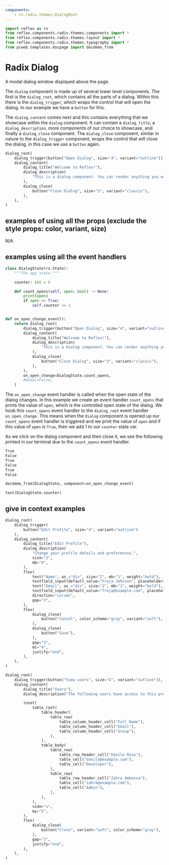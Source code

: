 ```yaml
---
components:
    - rx.radix.themes.DialogRoot
---
```


```python exec
import reflex as rx
from reflex.components.radix.themes.components import *
from reflex.components.radix.themes.layout import *
from reflex.components.radix.themes.typography import *
from pcweb.templates.docpage import docdemo_from
```

# Radix Dialog

A modal dialog window displayed above the page.

The `dialog` component is made up of several lower level components. The first is the `dialog_root`, which contains all the parts of a dialog. Within this there is the `dialog_trigger`, which wraps the control that will open the dialog. In our example we have a `button` for this. 

The `dialog_content` comes next and this contains everything that we showcase within the `dialog` component. It can contain a `dialog_title`, a `dialog_description`, more components of our choice to showcase, and finally a `dialog_close` component. The `dialog_close` component, similar in nature to the `dialog_trigger` component, wraps the control that will close the dialog, in this case we use a `button` again.


```python demo
dialog_root(
    dialog_trigger(button("Open Dialog", size="4", variant="outline")),
    dialog_content(
        dialog_title("Welcome to Reflex!"),
        dialog_description(
            "This is a dialog component. You can render anything you want in here.",
        ),
        dialog_close(
            button("Close Dialog", size="3", variant="classic"),
        ),
    ),
)
```





## examples of using all the props (exclude the style props: color, variant, size)

N/A

## examples using all the event handlers

```python exec
class DialogState(rx.State):
    """The app state."""

    counter: int = 0

    def count_opens(self, open: bool) -> None:
        print(open)
        if open == True:
            self.counter += 1


def on_open_change_event():
    return dialog_root(
        dialog_trigger(button("Open Dialog", size="4", variant="outline")),
        dialog_content(
            dialog_title("Welcome to Reflex!"),
            dialog_description(
                "This is a dialog component. You can render anything you want in here.",
            ),
            dialog_close(
                button("Close Dialog", size="3", variant="classic"),
            ),
        ),
        on_open_change=DialogState.count_opens,
        #modal=False,
    )
```

The `on_open_change` event handler is called when the open state of the dialog changes. In this example we create an event handler `count_opens` that prints the value of `open`, which is the controlled open state of the dialog. We hook this `count_opens` event handler to the `dialog_root` event handler `on_open_change`. This means when the `dialog` component is opened up our `count_opens` event handler is triggered and we print the value of `open` and if this value of `open` is `True`, then we add 1 to our `counter` state var. 

As we click on the dialog component and then close it, we see the following printed in our terminal due to the `count_opens` event handler.

```bash
True
False
True
False
True
False
```


```python eval
docdemo_from(DialogState, component=on_open_change_event)
```

```python demo
text(DialogState.counter)
```




## give in context examples 


```python demo
dialog_root(
    dialog_trigger(
        button("Edit Profile", size="4", variant="outline")
    ),
    dialog_content(
        dialog_title("Edit Profile"),
        dialog_description(
            "Change your profile details and preferences.",
            size="2",
            mb="4",
        ),
        flex(
            text("Name", as_="div", size="2", mb="1", weight="bold"),
            textfield_input(default_value="Freja Johnson", placeholder="Enter your name"),
            text("Email", as_="div", size="2", mb="1", weight="bold"),
            textfield_input(default_value="freja@example.com", placeholder="Enter your email"),
            direction="column",
            gap="3",
        ),
        flex(
            dialog_close(
                button("Cancel", color_scheme="gray", variant="soft"),
            ),
            dialog_close(
                button("Save"),
            ),
            gap="3",
            mt="4",
            justify="end",
        ),
    ),
)
```


```python demo
dialog_root(
    dialog_trigger(button("View users", size="4", variant="outline")),
    dialog_content(
        dialog_title("Users"),
        dialog_description("The following users have access to this project."),

        inset(
            table_root(
                table_header(
                    table_row(
                        table_column_header_cell("Full Name"),
                        table_column_header_cell("Email"),
                        table_column_header_cell("Group"),
                    ),
                ),
                table_body(
                    table_row(
                        table_row_header_cell("Danilo Rosa"),
                        table_cell("danilo@example.com"),
                        table_cell("Developer"),
                    ),
                    table_row(
                        table_row_header_cell("Zahra Ambessa"),
                        table_cell("zahra@example.com"),
                        table_cell("Admin"),
                    ),
                ),
            ),
            side="x",
            my="5",
        ),
        flex(
            dialog_close(
                button("Close", variant="soft", color_scheme="gray"),
            ),
            gap="3",
            justify="end",
        ),
    ),
)
```